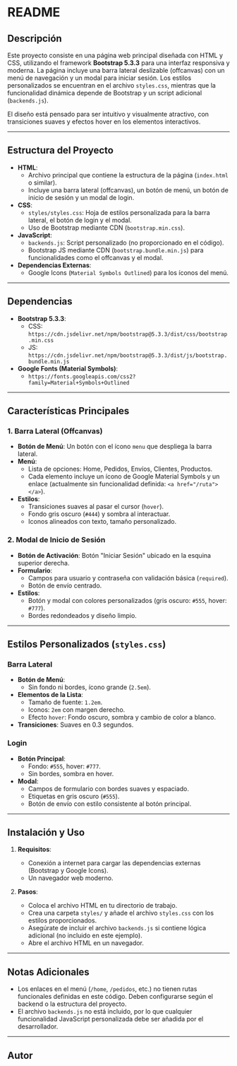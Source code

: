 # README

## Descripción
Este proyecto consiste en una página web principal diseñada con HTML y CSS, utilizando el framework **Bootstrap 5.3.3** para una interfaz responsiva y moderna. La página incluye una barra lateral deslizable (offcanvas) con un menú de navegación y un modal para iniciar sesión. Los estilos personalizados se encuentran en el archivo `styles.css`, mientras que la funcionalidad dinámica depende de Bootstrap y un script adicional (`backends.js`).

El diseño está pensado para ser intuitivo y visualmente atractivo, con transiciones suaves y efectos hover en los elementos interactivos.

---

## Estructura del Proyecto

- **HTML**: 
  - Archivo principal que contiene la estructura de la página (`index.html` o similar).
  - Incluye una barra lateral (offcanvas), un botón de menú, un botón de inicio de sesión y un modal de login.
- **CSS**: 
  - `styles/styles.css`: Hoja de estilos personalizada para la barra lateral, el botón de login y el modal.
  - Uso de Bootstrap mediante CDN (`bootstrap.min.css`).
- **JavaScript**: 
  - `backends.js`: Script personalizado (no proporcionado en el código).
  - Bootstrap JS mediante CDN (`bootstrap.bundle.min.js`) para funcionalidades como el offcanvas y el modal.
- **Dependencias Externas**:
  - Google Icons (`Material Symbols Outlined`) para los íconos del menú.

---

## Dependencias

- **Bootstrap 5.3.3**:
  - CSS: `https://cdn.jsdelivr.net/npm/bootstrap@5.3.3/dist/css/bootstrap.min.css`
  - JS: `https://cdn.jsdelivr.net/npm/bootstrap@5.3.3/dist/js/bootstrap.bundle.min.js`
- **Google Fonts (Material Symbols)**:
  - `https://fonts.googleapis.com/css2?family=Material+Symbols+Outlined`

---

## Características Principales

### 1. Barra Lateral (Offcanvas)
- **Botón de Menú**: Un botón con el ícono `menu` que despliega la barra lateral.
- **Menú**:
  - Lista de opciones: Home, Pedidos, Envíos, Clientes, Productos.
  - Cada elemento incluye un ícono de Google Material Symbols y un enlace (actualmente sin funcionalidad definida: `<a href="/ruta"></a>`).
- **Estilos**:
  - Transiciones suaves al pasar el cursor (`hover`).
  - Fondo gris oscuro (`#444`) y sombra al interactuar.
  - Iconos alineados con texto, tamaño personalizado.

### 2. Modal de Inicio de Sesión
- **Botón de Activación**: Botón "Iniciar Sesión" ubicado en la esquina superior derecha.
- **Formulario**:
  - Campos para usuario y contraseña con validación básica (`required`).
  - Botón de envío centrado.
- **Estilos**:
  - Botón y modal con colores personalizados (gris oscuro: `#555`, hover: `#777`).
  - Bordes redondeados y diseño limpio.

---

## Estilos Personalizados (`styles.css`)

### Barra Lateral
- **Botón de Menú**:
  - Sin fondo ni bordes, ícono grande (`2.5em`).
- **Elementos de la Lista**:
  - Tamaño de fuente: `1.2em`.
  - Iconos: `2em` con margen derecho.
  - Efecto `hover`: Fondo oscuro, sombra y cambio de color a blanco.
- **Transiciones**: Suaves en 0.3 segundos.

### Login
- **Botón Principal**:
  - Fondo: `#555`, hover: `#777`.
  - Sin bordes, sombra en hover.
- **Modal**:
  - Campos de formulario con bordes suaves y espaciado.
  - Etiquetas en gris oscuro (`#555`).
  - Botón de envío con estilo consistente al botón principal.

---

## Instalación y Uso

1. **Requisitos**:
   - Conexión a internet para cargar las dependencias externas (Bootstrap y Google Icons).
   - Un navegador web moderno.

2. **Pasos**:
   - Coloca el archivo HTML en tu directorio de trabajo.
   - Crea una carpeta `styles/` y añade el archivo `styles.css` con los estilos proporcionados.
   - Asegúrate de incluir el archivo `backends.js` si contiene lógica adicional (no incluido en este ejemplo).
   - Abre el archivo HTML en un navegador.

---

## Notas Adicionales
- Los enlaces en el menú (`/home`, `/pedidos`, etc.) no tienen rutas funcionales definidas en este código. Deben configurarse según el backend o la estructura del proyecto.
- El archivo `backends.js` no está incluido, por lo que cualquier funcionalidad JavaScript personalizada debe ser añadida por el desarrollador.

---

## Autor
